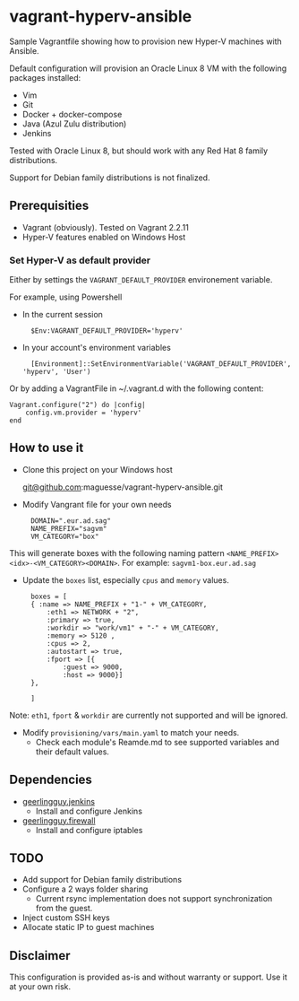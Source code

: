 # vagrant-hyperv-ansible

Sample Vagrantfile showing how to provision new Hyper-V machines with Ansible.

Default configuration will provision an Oracle Linux 8 VM with the following packages installed:
* Vim
* Git
* Docker + docker-compose
* Java (Azul Zulu distribution)
* Jenkins

Tested with Oracle Linux 8, but should work with any Red Hat 8 family distributions.

Support for Debian family distributions is not finalized.


## Prerequisities

* Vagrant (obviously). Tested on Vagrant  2.2.11
* Hyper-V features enabled on Windows Host

### Set Hyper-V as default provider

Either by settings the `VAGRANT_DEFAULT_PROVIDER` environement variable. 

For example, using Powershell

* In the current session

		$Env:VAGRANT_DEFAULT_PROVIDER='hyperv'

* In your account's environment variables
	
		[Environment]::SetEnvironmentVariable('VAGRANT_DEFAULT_PROVIDER', 'hyperv', 'User')

Or by adding a VagrantFile in ~/.vagrant.d with the following content:

	Vagrant.configure("2") do |config|
		config.vm.provider = 'hyperv'
	end

## How to use it

* Clone this project on your Windows host

	git@github.com:maguesse/vagrant-hyperv-ansible.git

* Modify Vangrant file for your own needs

		DOMAIN=".eur.ad.sag"
		NAME_PREFIX="sagvm"
		VM_CATEGORY="box"

This will generate boxes with the following naming pattern `<NAME_PREFIX><idx>-<VM_CATEGORY><DOMAIN>`.
For example: `sagvm1-box.eur.ad.sag`

* Update the `boxes` list, especially `cpus` and `memory` values.

		boxes = [ 
		{ :name => NAME_PREFIX + "1-" + VM_CATEGORY,
			:eth1 => NETWORK + "2",
			:primary => true,
			:workdir => "work/vm1" + "-" + VM_CATEGORY,
			:memory => 5120 ,
			:cpus => 2,
			:autostart => true,
			:fport => [{
				:guest => 9000, 
				:host => 9000}]
		},

		]


Note: `eth1`, `fport` & `workdir` are currently not supported and will be ignored.

* Modify `provisioning/vars/main.yaml` to match your needs.
	* Check each module's Reamde.md to see supported variables and their default values.

## Dependencies

* [geerlingguy.jenkins](https://github.com/geerlingguy/ansible-role-jenkins)
	* Install and configure Jenkins
* [geerlingguy.firewall](https://github.com/geerlingguy/ansible-role-firewall)
	* Install and configure iptables

## TODO

* Add support for Debian family distributions
* Configure a 2 ways folder sharing
	* Current rsync implementation does not support synchronization from the guest.
* Inject custom SSH keys
* Allocate static IP to guest machines

## Disclaimer

This configuration is provided as-is and without warranty or support.  Use it at your own risk.
